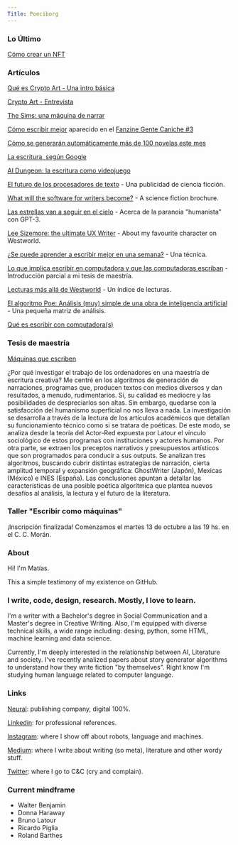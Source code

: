 ```yaml
---
Title: Poeciborg
---
```

### Lo Último
[Cómo crear un NFT](https://poeciborg.medium.com/d0ecd20fc248?source=friends_link&sk=f571e1ad1edacf0ab6bf4e8943083cba)

### Artículos
[Qué es Crypto Art - Una intro básica](https://poeciborg.medium.com/qu%C3%A9-es-crypto-art-64d92115dfb3?source=friends_link&sk=1311819c6a74f6f7a84f77fde79bb3c3)

[Crypto Art - Entrevista](https://poeciborg.medium.com/crypto-art-entrevista-cb337fb9e7f8?source=friends_link&sk=68edb2bf05a4ed0de9419c1720de6e1c)

[The Sims: una máquina de narrar](https://poeciborg.medium.com/the-sims-una-m%C3%A1quina-de-narrar-cd68b14d8b51?source=friends_link&sk=2aa20f52cc94656caaf1ce52715bb198)

[Cómo escribir mejor](https://poeciborg.medium.com/c%C3%B3mo-escribir-mejor-a9b013d85f4c) aparecido en el [Fanzine Gente Caniche #3](https://www.flipsnack.com/industrialimon/gente-caniche-3-t3f4nm97t9.html)

[Cómo se generarán automáticamente más de 100 novelas este mes](http://bit.ly/nanogenmo_poeciborg)

[La escritura, según Google](https://bit.ly/3iIUePz)

[AI Dungeon: la escritura como videojuego](https://bit.ly/3kkjKfo)

[El futuro de los procesadores de texto](https://bit.ly/poeciborg_author) - Una publicidad de ciencia ficción.

[What will the software for writers become?](https://medium.com/@poeciborg/what-will-the-software-for-writers-become-6fe81f1b6d7a) - A science fiction brochure.

[Las estrellas van a seguir en el cielo](https:bit.ly/poeciborg_estrellas) - Acerca de la paranoia "humanista" con GPT-3.

[Lee Sizemore: the ultimate UX Writer](https://medium.com/@poeciborg/lee-sizemore-the-ultimate-ux-writer-db540b53878d) - About my favourite character on Westworld.

[¿Se puede aprender a escribir mejor en una semana?](https://medium.com/@poeciborg/se-puede-aprender-a-escribir-mejor-en-una-semana-36f1e47bf310) - Una técnica.

[Lo que implica escribir en computadora y que las computadoras escriban](https://bit.ly/3f9lMfu) - Introducción parcial a mi tesis de maestría.

[Lecturas más allá de Westworld](https://medium.com/@poeciborg/lecturas-m%C3%A1s-all%C3%A1-de-westworld-c4497877fb8) - Un índice de lecturas.

[El algoritmo Poe: Análisis (muy) simple de una obra de inteligencia artificial](https://bit.ly/poeciborg_poe) - Una pequeña matriz de análisis.

[Qué es escribir con computadora(s)](https://medium.com/@poeciborg/qu%C3%A9-es-escribir-con-computadora-s-da6a4e113699)

### Tesis de maestría
[Máquinas que escriben](https://www.academia.edu/s/450a889a10)

¿Por qué investigar el trabajo de los ordenadores en una maestría de escritura creativa?
Me centré en los algoritmos de generación de narraciones, programas que, producen textos con medios diversos y dan resultados, a menudo, rudimentarios. 
Sí, su calidad es mediocre y las posibilidades de despreciarlos son altas. Sin embargo, quedarse con la satisfacción del humanismo superficial no nos lleva a nada.
La investigación se desarrolla a través de la lectura de los artículos académicos que detallan su funcionamiento técnico como si se tratara de poéticas. 
De este modo, se analiza desde la teoría del Actor-Red expuesta por Latour el vínculo sociológico de estos programas con instituciones y actores humanos. Por otra parte, se extraen los preceptos narrativos y presupuestos artísticos que son programados para conducir a sus outputs.
Se analizan tres algoritmos, buscando cubrir distintas estrategias de narración, cierta amplitud temporal y expansión geográfica: GhostWriter (Japón), Mexicas (México) e INES (España).
Las conclusiones apuntan a detallar las características de una posible poética algorítmica que plantea nuevos desafíos al análisis, la lectura y el futuro de la literatura.

### Taller "Escribir como máquinas"
¡Inscripción finalizada! Comenzamos el martes 13 de octubre a las 19 hs. en el C. C. Morán.

### About
Hi! I'm Matías.

This a simple testimony of my existence on GitHub.

### I write, code, design, research. Mostly, I love to learn.

I'm a writer with a Bachelor's degree in Social Communication and a Master's degree in Creative Writing. Also, I'm equipped with diverse technical skills, a wide range including: desing, python, some HTML, machine learning and data science.

Currently, I'm deeply interested in the relationship between AI, Literature and society. I've recently analized papers about story generator algorithms to understand how they write fiction "by themselves". Right know I'm studying human language related to computer language.

### Links
[Neural](https://www.literaturaneural.com/): publishing company, digital 100%.

[Linkedin](https://www.linkedin.com/in/mbuonfrate/): for professional references.

[Instagram](https://www.instagram.com/poeciborg/): where I show off about robots, language and machines.

[Medium](https://medium.com/@poeciborg): where I write about writing (so meta), literature and other wordy stuff.

[Twitter](https://twitter.com/poeciborg): where I go to C&C (cry and complain).

### Current mindframe

- Walter Benjamin
- Donna Haraway
- Bruno Latour
- Ricardo Piglia
- Roland Barthes
